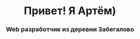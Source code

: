 
<div id="header" align="center">
  <h1>Привет! Я Артём)</h1>
  <h3>Web разработчик из деревни Забегалово</h3>
</div>

<!-- Статистика 
[![Top Langs](https://github-readme-stats.vercel.app/api/top-langs/?username=sweetconsole&layout=compact)](https://github.com/anuraghazra/github-readme-stats)
-->
